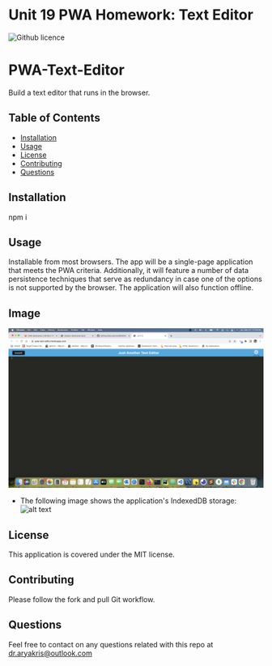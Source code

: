 # Unit 19 PWA Homework: Text Editor
![Github licence](http://img.shields.io/badge/license-MIT-green.svg)

# PWA-Text-Editor
 Build a text editor that runs in the browser. 

## Table of Contents
* [Installation](#installation)
* [Usage](#usage)
* [License](#license)
* [Contributing](#contributing)
* [Questions](#questions)

## Installation
npm i

## Usage
Installable from most browsers. The app will be a single-page application that meets the PWA criteria. Additionally, it will feature a number of data persistence techniques that serve as redundancy in case one of the options is not supported by the browser. The application will also function offline.

## Image 
![alt text](https://github.com/AryaKris/PWA-Text-Editor/blob/main/assets/Screen%20Shot%202022-03-27%20at%2017.25.00.png)

* The following image shows the application's IndexedDB storage:
![alt text]()

## License
This application is covered under the MIT license.

## Contributing
Please follow the fork and pull Git workflow. 


## Questions 
Feel free to contact on any questions related with this repo at dr.aryakris@outlook.com

